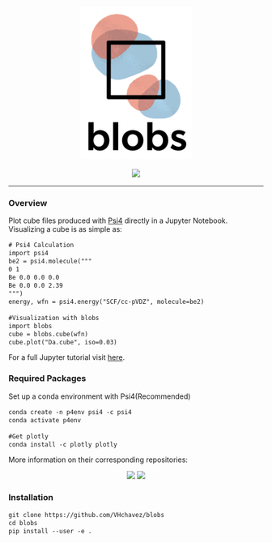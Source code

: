 
<p align="center">
<br>
<img src="docs/media/logo_vertical.png" alt="Blobs" height=300> <br><br>
<a href="https://opensource.org/licenses/BSD-3-Clause"><img src="https://img.shields.io/badge/License-BSD%203--Clause-blue.svg" /></a>
<br>
</p>

<!--
<a href="https://travis-ci.org/VHChavez/blobs"><img src="https://travis-ci.org/VHChavez/blobs.svg?branch=master"></a>
<a href="https://ci.appveyor.com/project/VHchavez/blobs"><img src="https://ci.appveyor.com/api/projects/status/REPLACE_WITH_APPVEYOR_LINK/branch/master?svg=true"></a>
-->


---

### Overview

Plot cube files produced with [Psi4](https://www.github.com/psi4/psi4) directly in a Jupyter Notebook. Visualizing a cube is as simple as:
```
# Psi4 Calculation
import psi4 
be2 = psi4.molecule("""
0 1 
Be 0.0 0.0 0.0
Be 0.0 0.0 2.39
""")
energy, wfn = psi4.energy("SCF/cc-pVDZ", molecule=be2)

#Visualization with blobs
import blobs
cube = blobs.cube(wfn)
cube.plot("Da.cube", iso=0.03)
```

For a full Jupyter tutorial visit [here](https://github.com/VHchavez/blobs/blob/master/blobs/tutorial/Cube_Plot_Basics.ipynb).


### Required Packages
Set up a conda environment with Psi4(Recommended)
```
conda create -n p4env psi4 -c psi4
conda activate p4env

#Get plotly
conda install -c plotly plotly
```

More information on their corresponding repositories: 

<p align="center">
  <a href="https://github.com/psi4/psi4numpy"><img src="https://molssi.org/wp-content/uploads/2018/06/psi4numpybanner_eqn-1200x390_c.jpg" height=80 /></a>
  <a href="https://www.github.com/plotly/plotly.py"><img src="https://prismic-io.s3.amazonaws.com/plotly%2F6ea9b995-cdd8-49cb-b058-38bd44c1982d_plotly-logo-01-stripe%402x.png" height=80 /></a>
</p>


### Installation
```
git clone https://github.com/VHchavez/blobs
cd blobs
pip install --user -e .
```



